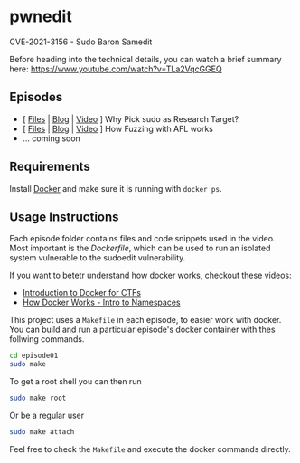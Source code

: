 # pwnedit

CVE-2021-3156 - Sudo Baron Samedit

Before heading into the technical details, you can watch a brief summary here: https://www.youtube.com/watch?v=TLa2VqcGGEQ

## Episodes

- \[ [Files](episode01) | [Blog](https://liveoverflow.com/why-pick-sudo-research-target-part-1/) | [Video](https://www.youtube.com/watch?v=uj1FTiczJSE) \] Why Pick sudo as Research Target?
- \[ [Files](episode02) | [Blog](https://liveoverflow.com/how-fuzzing-with-afl-works/) | [Video](https://www.youtube.com/watch?v=COHUWuLTbdk) \] How Fuzzing with AFL works
- ... coming soon

## Requirements

Install [Docker](https://docs.docker.com/get-docker/) and make sure it is running with `docker ps`.

## Usage Instructions

Each episode folder contains files and code snippets used in the video. Most important is the _Dockerfile_, which can be used to run an isolated system vulnerable to the sudoedit vulnerability.

If you want to betetr understand how docker works, checkout these videos:

- [Introduction to Docker for CTFs](https://www.youtube.com/watch?v=cPGZMt4cJ0I)
- [How Docker Works - Intro to Namespaces](https://www.youtube.com/watch?v=-YnMr1lj4Z8)

This project uses a `Makefile` in each episode, to easier work with docker. You can build and run a particular episode's docker container with thes follwing commands.

```bash
cd episode01
sudo make
```

To get a root shell you can then run

```bash
sudo make root
```

Or be a regular user

```bash
sudo make attach
```

Feel free to check the `Makefile` and execute the docker commands directly.
